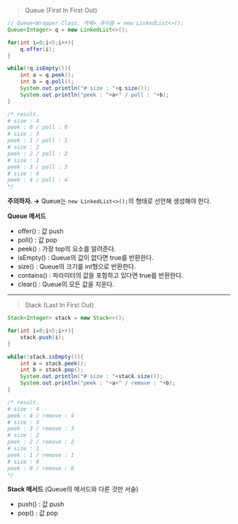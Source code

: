 > Queue (First In First Out)

```java
// Queue<Wrapper Class, 객체> 큐이름 = new LinkedList<>();
Queue<Integer> q = new LinkedList<>();

for(int i=0;i<5;i++){
	q.offer(i);
}

while(!q.isEmpty()){
	int a = q.peek();
	int b = q.poll();
	System.out.println("# size : "+q.size());
	System.out.println("peek : "+a+" / poll : "+b);
}

/* result.
# size : 4
peek : 0 / poll : 0
# size : 3
peek : 1 / poll : 1
# size : 2
peek : 2 / poll : 2
# size : 1
peek : 3 / poll : 3
# size : 0
peek : 4 / poll : 4
*/
```

**주의하자. →** Queue는 `new LinkedList<>();`의 형태로 선언해 생성해야 한다.

**Queue 메서드**

- offer() : 값 push
- poll() : 값 pop
- peek() : 가장 top의 요소를 알려준다.
- isEmpty() : Queue의 값이 없다면 true를 반환한다.
- size() : Queue의 크기를 int형으로 반환한다.
- contains() : 파라미터의 값을 포함하고 있다면 true를 반환한다.
- clear() : Queue의 모든 값을 지운다.

---

> Stack (Last In First Out)

```java
Stack<Integer> stack = new Stack<>();

for(int i=0;i<5;i++){
	stack.push(i);
}

while(!stack.isEmpty()){
	int a = stack.peek();
	int b = stack.pop();
	System.out.println("# size : "+stack.size());
	System.out.println("peek : "+a+" / remove : "+b);
}

/* result.
# size : 4
peek : 4 / remove : 4
# size : 3
peek : 3 / remove : 3
# size : 2
peek : 2 / remove : 2
# size : 1
peek : 1 / remove : 1
# size : 0
peek : 0 / remove : 0
*/
```

**Stack 메서드** (Queue의 메서드와 다른 것만 서술)

- push() : 값 push
- pop() : 값 pop
